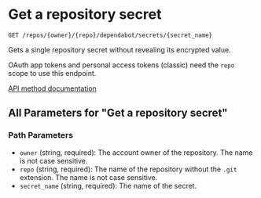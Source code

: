 # Get a repository secret

`GET /repos/{owner}/{repo}/dependabot/secrets/{secret_name}`

Gets a single repository secret without revealing its encrypted value.

OAuth app tokens and personal access tokens (classic) need the `repo` scope to use this endpoint.

[API method documentation](https://docs.github.com/rest/dependabot/secrets#get-a-repository-secret)

## All Parameters for "Get a repository secret"

### Path Parameters

- `owner` (string, required): The account owner of the repository. The name is not case sensitive.
- `repo` (string, required): The name of the repository without the `.git` extension. The name is not case sensitive.
- `secret_name` (string, required): The name of the secret.